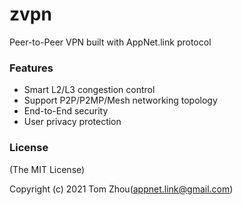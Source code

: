 # zvpn
Peer-to-Peer VPN built with AppNet.link protocol

### Features

* Smart L2/L3 congestion control
* Support P2P/P2MP/Mesh networking topology
* End-to-End security
* User privacy protection

### License

(The MIT License)

Copyright (c) 2021 Tom Zhou(appnet.link@gmail.com)

